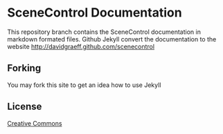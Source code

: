 # SceneControl Documentation

This repository branch contains the SceneControl documentation in markdown formated files.
Github Jekyll convert the documentation to the website <http://davidgraeff.github.com/scenecontrol>

## Forking

You may fork this site to get an idea how to use Jekyll

## License

[Creative Commons](http://creativecommons.org/licenses/by-nc-sa/3.0/)
